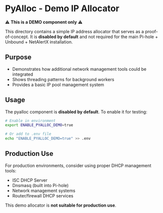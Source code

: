 # PyAlloc - Demo IP Allocator

⚠️ **This is a DEMO component only** ⚠️

This directory contains a simple IP address allocator that serves as a proof-of-concept. It is **disabled by default** and not required for the main Pi-hole + Unbound + NetAlertX installation.

## Purpose

- Demonstrates how additional network management tools could be integrated
- Shows threading patterns for background workers
- Provides a basic IP pool management system

## Usage

The pyalloc component is **disabled by default**. To enable it for testing:

```bash
# Enable in environment
export ENABLE_PYALLOC_DEMO=true

# Or add to .env file
echo "ENABLE_PYALLOC_DEMO=true" >> .env
```

## Production Use

For production environments, consider using proper DHCP management tools:
- ISC DHCP Server
- Dnsmasq (built into Pi-hole)
- Network management systems
- Router/firewall DHCP services

This demo allocator is **not suitable for production use**.